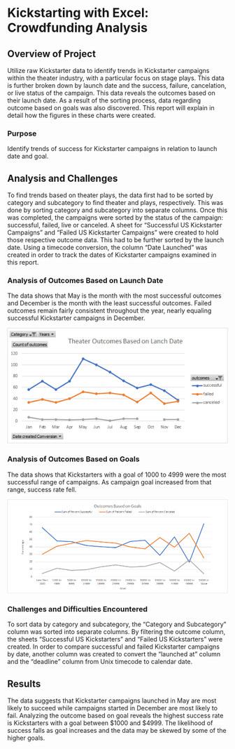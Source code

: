 

# Kickstarting with Excel: Crowdfunding Analysis

## Overview of Project

Utilize raw Kickstarter data to identify trends in Kickstarter campaigns within the theater industry, with a particular focus on stage plays. This data is further broken down by launch date and the success, failure, cancelation, or live status of the campaign. This data reveals the outcomes based on their launch date. As a result of the sorting process, data regarding outcome based on goals was also discovered. This report will explain in detail how the figures in these charts were created.

### Purpose

Identify trends of success for Kickstarter campaigns in relation to launch date and goal.

## Analysis and Challenges

To find trends based on theater plays, the data first had to be sorted by category and subcategory to find theater and plays, respectively. This was done by sorting category and subcategory into separate columns. Once this was completed, the campaigns were sorted by the status of the campaign: successful, failed, live or canceled. A sheet for “Successful US Kickstarter Campaigns” and “Failed US Kickstarter Campaigns” were created to hold those respective outcome data. This had to be further sorted by the launch date. Using a timecode conversion, the column “Date Launched” was created in order to track the dates of Kickstarter campaigns examined in this report.

### Analysis of Outcomes Based on Launch Date

The data shows that May is the month with the most successful outcomes and December is the month with the least successful outcomes. Failed outcomes remain fairly consistent throughout the year, nearly equaling successful Kickstarter campaigns in December.

![Outcomes_by_launch_date](https://github.com/Angelique4791/Module-one/blob/main/Theater_Outcomes_vs_Launch_vers_1.png)

### Analysis of Outcomes Based on Goals
The data shows that Kickstarters with a goal of 1000 to 4999 were the most successful range of campaigns. As campaign goal increased from that range, success rate fell.

![Outcomes_based_on_goals](https://github.com/Angelique4791/Module-one/blob/main/Outcomes_Based_on_Goals_vers_2.png)

### Challenges and Difficulties Encountered
To sort data by category and subcategory, the “Category and Subcategory” column was sorted into separate columns. By filtering the outcome column, the sheets “Successful US Kickstarters” and “Failed US Kickstarters” were created. In order to compare successful and failed Kickstarter campaigns by date, another column was created to convert the “launched at” column and the “deadline” column from Unix timecode to calendar date.

## Results
The data suggests that Kickstarter campaigns launched in May are most likely to succeed while campaigns started in December are most likely to fail. Analyzing the outcome based on goal reveals the highest success rate is Kickstarters with a goal between $1000 and $4999. The likelihood of success falls as goal increases and the data may be skewed by some of the higher goals.

